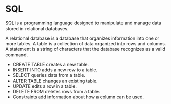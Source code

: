 # SQL

SQL is a programming language designed to manipulate and manage data stored in relational databases.

A relational database is a database that organizes information into one or more tables.
A table is a collection of data organized into rows and columns.
A statement is a string of characters that the database recognizes as a valid command.

- CREATE TABLE creates a new table.
- INSERT INTO adds a new row to a table.
- SELECT queries data from a table.
- ALTER TABLE changes an existing table.
- UPDATE edits a row in a table.
- DELETE FROM deletes rows from a table.
- Constraints add information about how a column can be used.
